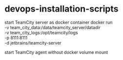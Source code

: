 # devops-installation-scripts

start TeamCity server as docker container
	docker run \
	-v team_city_data:/data/teamcity_server/datadir \
	-v team_city_logs:/opt/teamcity/logs  \
	-p 8111:8111 \
	-d jetbrains/teamcity-server


start TeamCity agent without docker volume mount
